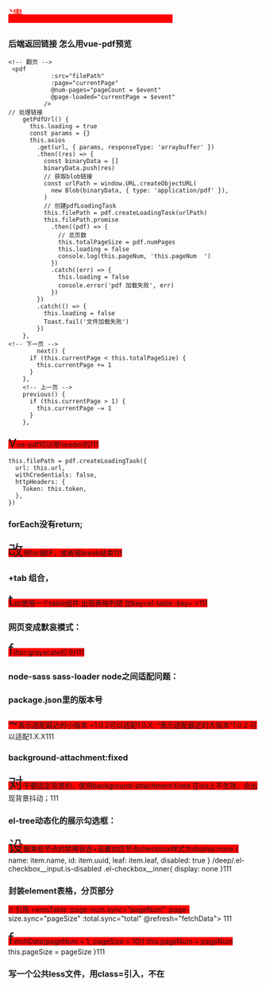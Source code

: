 遗忘曲线：5min-30min-12h-1d-2d-4d-7d-15d
### 后端返回链接 怎么用vue-pdf预览
```
<!-- 翻页 -->
 <pdf
            :src="filePath"
            :page="currentPage"
            @num-pages="pageCount = $event"
            @page-loaded="currentPage = $event"
          />
// 处理链接
    getPdfUrl() {
      this.loading = true
      const params = {}
      this.axios
        .get(url, { params, responseType: 'arraybuffer' })
        .then((res) => {
          const binaryData = []
          binaryData.push(res)
          // 获取blob链接
          const urlPath = window.URL.createObjectURL(
            new Blob(binaryData, { type: 'application/pdf' }),
          )
          // 创建pdfLoadingTask
          this.filePath = pdf.createLoadingTask(urlPath)
          this.filePath.promise
            .then((pdf) => {
              // 总页数
              this.totalPageSize = pdf.numPages
              this.loading = false
              console.log(this.pageNum, 'this.pageNum  ')
            })
            .catch((err) => {
              this.loading = false
              console.error('pdf 加载失败', err)
            })
        })
        .catch(() => {
          this.loading = false
          Toast.fail('文件加载失败')
        })
    },
<!-- 下一页 -->
        next() {
      if (this.currentPage < this.totalPageSize) {
        this.currentPage += 1
      }
    },
    <!-- 上一页 -->
    previous() {
      if (this.currentPage > 1) {
        this.currentPage -= 1
      }
    },
```
vue-pdf可以带header的
```
this.filePath = pdf.createLoadingTask({
  url: this.url,
  withCredentials: false,
  httpHeaders: {
    Token: this.token,
  },
})
```


 ### forEach没有return; 
 改用for循环，或者用break结束

 ### <el-table>+tab 组合，
 tab使用一个table组件 出现表格列错 加key<el-table :key= >

 ### 网页变成默哀模式：
 filter:grayscale(0.9)

 ### node-sass sass-loader node之间适配问题：

 ### package.json里的版本号 
 ~表示适配最近的小版本 ~1.0.2可以适配1.0.X;  ^表示适配最近的大版本^1.0.2 可以适配1.X.X

### background-attachment:fixed
对于要固定背景的，使用background-attachment:fixed 在ios上不生效，会出现背景抖动；

### el-tree动态化的展示勾选框：
设置某些节点的禁用状态+设置对应节点checkbox样式为display:none
{
    name: item.name,
    id: item.uuid,
    leaf: item.leaf,
    disabled: true
}
 /deep/.el-checkbox__input.is-disabled .el-checkbox__inner{
    display: none
}

### 封装element表格，分页部分
<template>
  <div class="table" element-loading-text="加载中">
    <slot />
    <div class="pagination" style="margin-top: 10px">
      <el-pagination
        background
        @size-change="changePageSize"
        @current-change="changePageNum"
        :current-page="pageNum"
        :page-size="pageSize"
        :page-sizes="[10, 20, 50, 100]"
        layout="total, prev, pager, next, sizes, jumper"
        :total="total"
      />
    </div>
  </div>
</template>

<script>
export default {
  props: {
    pageNum: {
      type: Number,
      default: 1
    },
    pageSize: {
      type: Number,
      default: 1
    },
    total: {
      type: Number,
      default: 0
    }
  },
  data() {
    return {}
  },
  methods: {
    changePageSize(val) {
      this.pageSize = val
      this.$emit('refresh', this.pageNum, this.pageSize)
    },
    changePageNum(val) {
      this.pageNum = val
      this.$emit('refresh', this.pageNum, this.pageSize)
    }
  }
}
</script>

// 引用
  <emsTable :page-num.sync="pageNum" :page-size.sync="pageSize" :total.sync="total" @refresh="fetchData">
  </emsTable>

 fetchData(pageNum = 1, pageSize = 10){
     this.pageNum = pageNum
      this.pageSize = pageSize
 }
### 写一个公共less文件，用class=引入，不在<style>再写一遍
@import './style.less';

### 纯数字和字母在div里无法换行
word-break:break-all; （允许在单词内换行。）

### 背景图片要显示在div上面的修改
原：
<div1>设置了background-img  <div2> margin-top:-20px 遮挡了div1
改：
<div par>设置position:relative; width: ;height: ''
<img> position:absolute; z-index:999
<div2> position:absolute; left: ; top:

### display属性
block: 独占一行可设置宽高、margin、padding
inlne: 不独占一行，不可设置宽高，可设置水平margin、padding但不能设置垂直方向margin、padding

### 隐藏元素
display: none
visibility:hidden 不可见，有占位
opacity: 0 透明，占位
position: absolute 移除可见范围了
z-index: -999 设置在最底部

### 加载样式 link和@import
link可以加载css、rss; 页面载入时同时加载; 无兼容问题; 可被js操作dom去除
@import只能加载css; 页面载入后再加载; 低版本浏览器不兼容

### 伪元素 伪类
伪元素：只会显示其内容，但是并不会在dom树中找到他
p::before {content:"111";}
p::after {content:"111";}
p::first-line {background:red;}
p::first-letter {font-size:30px;}

伪类：将一些效果加到节点上，例如鼠标点击，悬浮等
a:hover {color: #FF00FF}
p:first-child {color: red}

### 提升css性能
css代码压缩
link代替@import
避免多层选择器
动画CPU加速

### 单行，多行溢出添加省略号
overflow: hidden; 
text-overflow: ellipsis;
white-space: nowrap;
下面时多行：
overflow: hidden;
text-overflow: ellipsis;
display: -webkit-box;
-webkit-box-orient: vertical;
-webkit-line-clamp: 3;

### 自适应布局
1 用媒体查询 @media only screen and (width: 960px)+less+rem
2 flexible.js+less+rem

### em和rem 
em根据父元素font-size rem根据根元素font-size

### 配置scss和sass文件
1 不能同时安装node-sass 和 sass 因为会优先使用sass;
2 element使用sass-loader+node-sass; Plus使用sass;

### flex:1
等于flex: 1 1 auto 等于 flex-grow:1;flex-shrink:1; flex-basis:auto
flex-grow:在当前（父）元素中占多少份；
flex-basis:在flex容器占有的比例；
flex-shrink:如果超过容器，就会按比例收缩；
用在：两栏布局（左边固定，右边自适应）三栏布局（左右固定，中间自适应）

### 水平和垂直居中
1 外层相对定位+内层绝对定位 left:50%;top:50%;transform:translate(-50%,-50%)
2 flex

### 对话框下面小尾巴
.con_question::before{
content: '';
width: 0;
height: 0;
border: 8px solid;
position: absolute;
bottom: 5px;
right: 34px;
border-color:  transparent transparent transparent red ;
}

### 字体小于12px
transform: scale(0.8);

### 修改node_modules里的代码
工具：patch-package
需要把pathch提交到git，需要在package.json添加"postinstall": "patch-package"
当其他人执行npm i时候，会自动执行npm run postinstall命令，把补丁放到对应包里

### 封装axios
对response: 都return response，对http错误的分别处理(可以写一个数组，对应不同error抛出)，鉴权失败的退出登录; 是否为blob,blobTojson
对error   return Promise.reject(err) 抛出"请求超时或服务器异常，请检查网络或联系管理员！";
对request: 1 header配置 2 params处理 比如，unformat = 1 就是json传参 3 url处理 config.url = basePath + config.url 4 xss转义 config.data = xssObject(config.data)

### tab封装地图和监控来回切换，出现切回地图不显示的问题
原： 重新setMap v-if重新渲染，不生效
this.map.setCity('北京市')
this.map.on('zoomchange', this.zoomchange)
改后：
地图由v-if改为v-show

### display:block, inline-block, inline
区分块级元素（div,img,ul,form,p）行级元素（em，strong，br,input）
block：创建一个块级元素
inline:创建行级元素，高度，行高以及底边距不可改变。多个相邻的行内元素排在同一行里，知道页面一行排列不下，才会换新的一行。
竖直方向的margin无效，水平有效；竖直和水平方向的padding都有效（竖直方向的padding有效，但不会撑开周围的盒子）
inline-block:
默认的宽度为内容决定；可以设置宽高，会覆盖默认的宽度
各个方向的margin和padding都有效;

### chrome可以查看代码覆盖程度，包括css
在更多工具-coverage开启

### el-form-item的div的内容太长显示省略号
style=" width: 100px;white-space: nowrap;overflow: hidden;text-overflow: ellipsis;"

### el-tag太长显示省略号
      if (val && val.length > 19) {
        return val.substring(0, 18) + '...';
      } else {
        return val;
      }

### 显示网站图标，解决不显示问题 favicon
在根目录放favicon.ico图标文件；
有两种引入方法：
<link rel="shortcut icon" type="image/x-icon" href="./favicon.ico" />
<link rel="icon" href="favicon.ico" />
图标和title本应显示在<head>里，但是都显示在<body>里导致无法正常显示图标
```
<head>
    <meta charset="utf-8">
    <meta name="viewport" content="width=device-width,initial-scale=1.0">
    <param name='AllowScriptAccess' value='never'/> 把这一行放到后面body里，就能显示图标了！！！
    <link rel="shortcut icon" type="image/x-icon" href="./favicon.ico" />
    <title><%= htmlWebpackPlugin.options.title %></title>
    <script charset="utf-8" src="./static/kindeditor/kindeditor-all.js"></script>
    <script charset="utf-8" src="./static/kindeditor/themes/default/default.css"></script>
    <script charset="utf-8" src="./static/kindeditor/lang/zh-CN.js"></script>
</head>
```

### 不能输入emoji,能输入中英文标点 正则校验
```
      <van-field
        v-if="currentContentType === '图文'"
        :rules="[{ required: true, message: '请填写内容' },
        { pattern: /(ud83c[udf00-udfff])|(ud83d[udc00-ude4fude80-udeff])|[u2600-u2B55]|\u3002|\uff1f|\uff01|\uff0c|\u3001|\uff1b|\uff1a|\u201c|\u201d|\u2018|\u2019|\uff08|\uff09|\u300a|\u300b|\u3010|\u3011|\u007e/g, message: '请输入合法内容' }
      ]"
        v-model="message"
        rows="4"
        autosize
        type="textarea"
        placeholder="请输入"
      />
```

### cookie
设置Cookie: document.cookie = "name=value; path='/'; expires=Thu, 01 Jan 1970 00:00:00 GMT";
获取特定cookie:
```
function getCookie(name) {
  var cookieArr = document.cookie.split("; ");
  for (var i = 0; i < cookieArr.length; i++) {
    var cookiePair = cookieArr[i].split("=");
    if (cookiePair[0] === name) {
      return cookiePair[1];
    }
  }
  return null;
}

var username = getCookie("username");
console.log(username); // 输出Cookie值

```
删除cookie: 它的过期时间为一个过去的时间；
限制：只能在设置它们的域名下访问和修改；
使用限制：是存储在浏览器中的，因此敏感信息不应使用Cookie,应使用Session储存；
path:指定可以访问该Cookie的路径;如果在路径 /app 下创建了一个Cookie，那么只有在路径为 /app 或其子路径下的页面才能访问该Cookie。而在路径 / 下的页面将无法访问该Cookie;
匹配实例：path属性是基于路径前缀匹配的，并不是精确匹配。也就是说，如果设置了path=/app，那么路径为 /app、/app/home、/app/profile 等都可以访问该Cookie。而路径为 / 或其他不以 /app 开头的路径将无法访问该Cookie
默认path:自动设置为创建该Cookie的页面的路径；所以最好设置为根路径（'/'）下的cookie;
